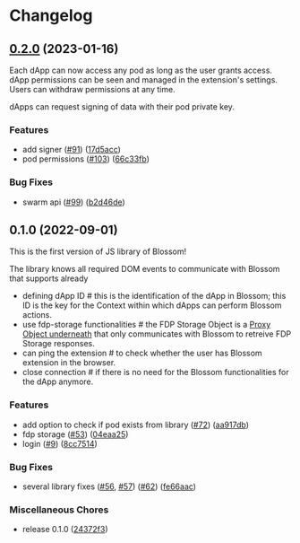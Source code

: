 # Changelog

## [0.2.0](https://github.com/fairDataSociety/blossom/compare/blossom-lib-v0.1.0...blossom-lib-v0.2.0) (2023-01-16)

Each dApp can now access any pod as long as the user grants access. dApp permissions can be seen and managed
in the extension's settings. Users can withdraw permissions at any time.

dApps can request signing of data with their pod private key.

### Features

- add signer ([#91](https://github.com/fairDataSociety/blossom/issues/91))
  ([17d5acc](https://github.com/fairDataSociety/blossom/commit/17d5acc20755756a127258e3166948241ff80f2d))
- pod permissions ([#103](https://github.com/fairDataSociety/blossom/issues/103))
  ([66c33fb](https://github.com/fairDataSociety/blossom/commit/66c33fbe872159e88a20a8b8c1bf5d0c089acd34))

### Bug Fixes

- swarm api ([#99](https://github.com/fairDataSociety/blossom/issues/99))
  ([b2d46de](https://github.com/fairDataSociety/blossom/commit/b2d46dea9b1186d170661b9e926a59fc81f308fd))

## 0.1.0 (2022-09-01)

This is the first version of JS library of Blossom!

The library knows all required DOM events to communicate with Blossom that supports already

- defining dApp ID # this is the identification of the dApp in Blossom; this ID is the key for the Context
  within which dApps can perform Blossom actions.
- use fdp-storage functionalities # the FDP Storage Object is a
  [Proxy Object underneath](https://github.com/fairDataSociety/blossom/issues/19) that only communicates with
  Blossom to retreive FDP Storage responses.
- can ping the extension # to check whether the user has Blossom extension in the browser.
- close connection # if there is no need for the Blossom functionalities for the dApp anymore.

### Features

- add option to check if pod exists from library ([#72](https://github.com/fairDataSociety/blossom/issues/72))
  ([aa917db](https://github.com/fairDataSociety/blossom/commit/aa917db701cbf6f4d7771d7cc7adbf014790a479))
- fdp storage ([#53](https://github.com/fairDataSociety/blossom/issues/53))
  ([04eaa25](https://github.com/fairDataSociety/blossom/commit/04eaa250ed2823067001f8a923d3db74c10f426d))
- login ([#9](https://github.com/fairDataSociety/blossom/issues/9))
  ([8cc7514](https://github.com/fairDataSociety/blossom/commit/8cc75140e38bc341d2c6edaa7bf4203500d35e22))

### Bug Fixes

- several library fixes ([#56](https://github.com/fairDataSociety/blossom/issues/56),
  [#57](https://github.com/fairDataSociety/blossom/issues/57))
  ([#62](https://github.com/fairDataSociety/blossom/issues/62))
  ([fe66aac](https://github.com/fairDataSociety/blossom/commit/fe66aac75528684017fd7e74a735af5011d07f91))

### Miscellaneous Chores

- release 0.1.0
  ([24372f3](https://github.com/fairDataSociety/blossom/commit/24372f31cf9237902129ca9ed2e0588423e0cb9e))
